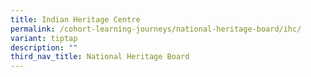 ```yaml
---
title: Indian Heritage Centre
permalink: /cohort-learning-journeys/national-heritage-board/ihc/
variant: tiptap
description: ""
third_nav_title: National Heritage Board
---
```

